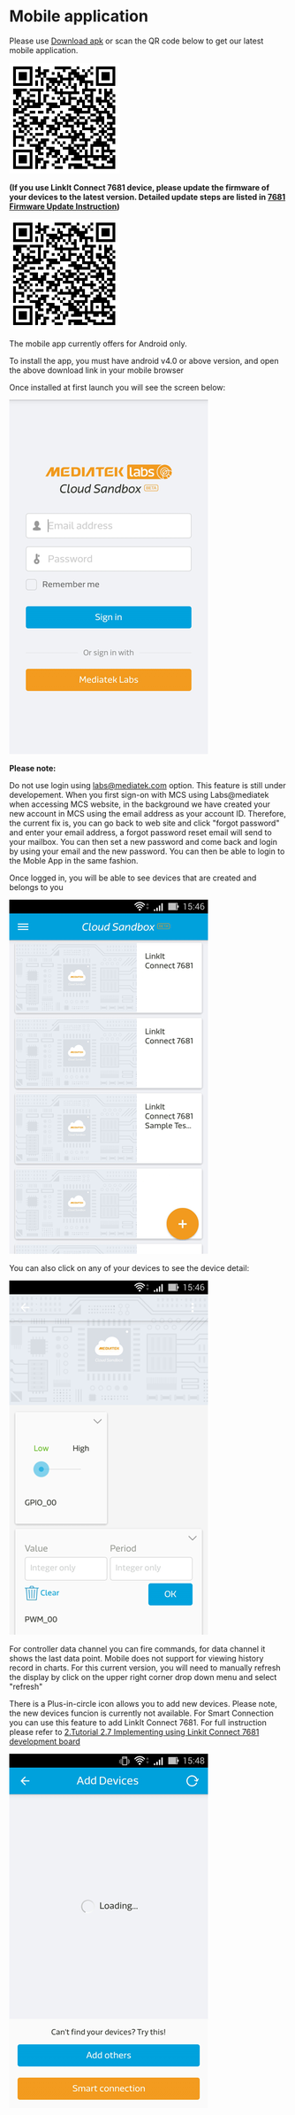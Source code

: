 # Mobile application


Please use [Download apk](https://s3.cn-north-1.amazonaws.com.cn/mtk.linkit/mcs-latest-production-release.apk) or scan the QR code below to get our latest mobile application.

![](../images/Mobile_application/img_mobileapplication_00_cn.png)

**(If you use LinkIt Connect 7681 device, please update the firmware of your devices to the latest version. Detailed update steps are listed in **[7681 Firmware Update Instruction](../7681_firmware_update--cn/)**)**

![](../images/Mobile_application/img_mobileapplication_00_cn.png)


The mobile app currently offers for Android only.

To install the app, you must have android v4.0 or above version, and open the above download link in your mobile browser


Once installed at first launch you will see the screen below:

![](../images/Mobile_application/img_mobileapplication_01.png)


**Please note:**

Do not use login using labs@mediatek.com option. This feature is still under developement. When you first sign-on with MCS using Labs@mediatek when accessing MCS website, in the background we have created your new account in MCS using the email address as your account ID. Therefore, the current fix is, you can go back to web site and  click "forgot password" and enter your email address, a forgot password reset email will send to your mailbox. You can then set a new password and come back and login by using your email and the new password. You can then be able to login to the Moble App in the same fashion.


Once logged in, you will be able to see devices that are created and belongs to you

![](../images/Mobile_application/img_mobileapplication_02.png)

You can also click on any of your devices to see the device detail:

![](../images/Mobile_application/img_mobileapplication_03.png)

For controller data channel you can fire commands, for data channel it shows the last data point. Mobile does not support for viewing history record in charts. For this current version, you will need to manually refresh the display by click on the upper right corner drop down menu and select "refresh"

There is a Plus-in-circle icon allows you to add new devices. Please note, the new devices funcion is currently not available. For Smart Connection you can use this feature to add LinkIt Connect 7681. For full instruction please refer to [2.Tutorial 2.7 Implementing using Linkit Connect 7681 development board](http://mcs.mediatek.com/resources/latest/tutorial/implementing_using_mt7681_development_board)

![](../images/Mobile_application/img_mobileapplication_04.png)


